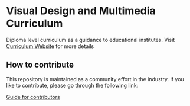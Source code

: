 # Visual Design and Multimedia Curriculum

Diploma level curriculum as a guidance to educational institutes. Visit [Curriculum Website](https://slasscom.github.io/slasscom-data-analytics-curriculum) for more details

## How to contribute

This repository is maintained as a community effort in the industry. If you like to contribute, please go through the following link:

[Guide for contributors](./CONTRIBUTE.md)
